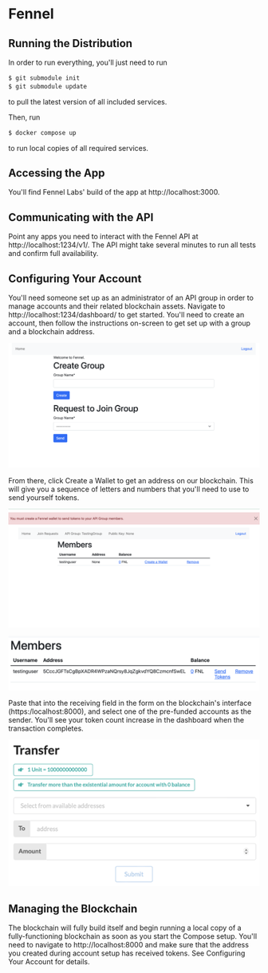 # Fennel

## Running the Distribution

In order to run everything, you'll just need to run

```bash
$ git submodule init
$ git submodule update
```

to pull the latest version of all included services.

Then, run

```bash
$ docker compose up
```

to run local copies of all required services.

## Accessing the App

You'll find Fennel Labs' build of the app at http://localhost:3000.

## Communicating with the API

Point any apps you need to interact with the Fennel API at http://localhost:1234/v1/. The API might take several minutes to run all tests and confirm full availability.

## Configuring Your Account
You'll need someone set up as an administrator of an API group in order to manage accounts and their related blockchain assets. Navigate to http://localhost:1234/dashboard/ to get started. You'll need to create an account, then follow the instructions on-screen to get set up with a group and a blockchain address.

![Group Creation](img/group.png)

From there, click Create a Wallet to get an address on our blockchain. This will give you a sequence of letters and numbers that you'll need to use to send yourself tokens.

![Create a Wallet](img/admin.png)

![Address Display](img/address.png)

Paste that into the receiving field in the form on the blockchain's interface (https:/localhost:8000), and select one of the pre-funded accounts as the sender. You'll see your token count increase in the dashboard when the transaction completes.

![Transerring Tokens](img/transfer.png)

## Managing the Blockchain

The blockchain will fully build itself and begin running a local copy of a fully-functioning blockchain as soon as you start the Compose setup. You'll need to navigate to http://localhost:8000 and make sure that the address you created during account setup has received tokens. See Configuring Your Account for details.
